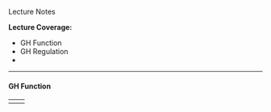 Lecture Notes

**Lecture Coverage:**
- GH Function
- GH Regulation
- 

---
#### **GH Function**

|     |     |
| --- | --- |
|     |     |
